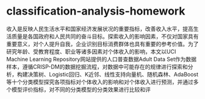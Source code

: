 # classification-analysis-homework

收入是反映人民生活水平和国家经济发展状况的重要指标，改善收入水平，提高生活质量是各国政府和人民共同的奋斗目标。探索收入的影响因素，不仅对国家具有重要意义，对个人提升自我，企业识别目标消费群体也具有重要的参考价值。为了研究年龄、受教育程度、职业等诸多因素对个体收入的影响，本文以UCI Machine Learning Repository网站提供的人口普查数据Adult Data Set作为数据样本，遵循CRISP-DM的数据挖掘流程，对数据中可能存在的规律进行探索和分析，构建决策树、Logistic回归、K近邻、线性支持向量机、随机森林、AdaBoost等十个分类模型探究各项指标对个体收入的影响和对个体收入进行预测，并通过多个模型评价指标，对不同的分类模型的分类效果进行比较和评 
